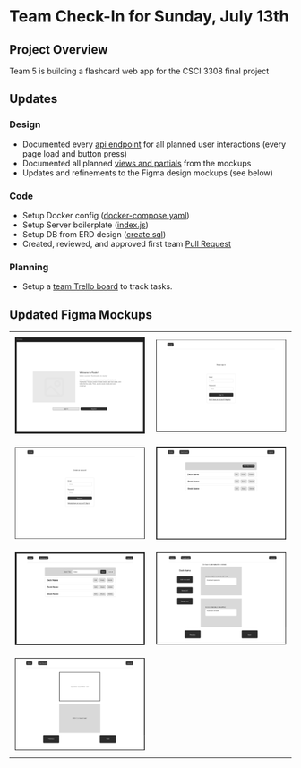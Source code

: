 # Team Check-In for Sunday, July 13th

## Project Overview
Team 5 is building a flashcard web app for the CSCI 3308 final project

## Updates

### Design

- Documented every [api endpoint](planning/PRD.md#5-application-routes) for all planned user interactions (every page load and button press)
- Documented all planned [views and partials](planning/PRD.md#6-Views) from the mockups
- Updates and refinements to the Figma design mockups (see below)

### Code

- Setup Docker config ([docker-compose.yaml](docker-compose.yaml))
- Setup Server boilerplate ([index.js](index.js))
- Setup DB from ERD design ([create.sql](init_data/create.sql))
- Created, reviewed, and approved first team [Pull Request](https://github.com/travisformayor/csci3308_team_5/pull/1)

### Planning

- Setup a [team Trello board](https://trello.com/b/KYdA7VJZ/team-5-flash-card-app) to track tasks.

## Updated Figma Mockups
<table style="width:100%">
  <tr>
    <td style="padding:10px; width: 50%;">
      <img src="mockup/home.png" alt="Home" style="width:100%;"/>
    </td>
    <td style="padding:10px; width: 50%;">
      <img src="mockup/signin.png" alt="Sign In" style="width:100%;"/>
    </td>
  </tr>
  <tr>
    <td style="padding:10px; width: 50%;">
      <img src="mockup/register.png" alt="Register" style="width:100%;"/>
    </td>
    <td style="padding:10px; width: 50%;">
      <img src="mockup/dashboard.png" alt="Dashboard" style="width:100%;"/>
    </td>
  </tr>
  <tr>
    <td style="padding:10px; width: 50%;">
      <img src="mockup/dashboard-add-deck.png" alt="Dashboard Add Deck" style="width:100%;"/>
    </td>
    <td style="padding:10px; width: 50%;">
      <img src="mockup/edit-card.png" alt="Edit Deck" style="width:100%;"/>
    </td>
  </tr>
  <tr>
    <td style="padding:10px; width: 50%;">
      <img src="mockup/study-mode.png" alt="Study Mode" style="width:100%;"/>
    </td>
    <td style="padding:10px; width: 50%;">
    </td>
  </tr>
</table>
